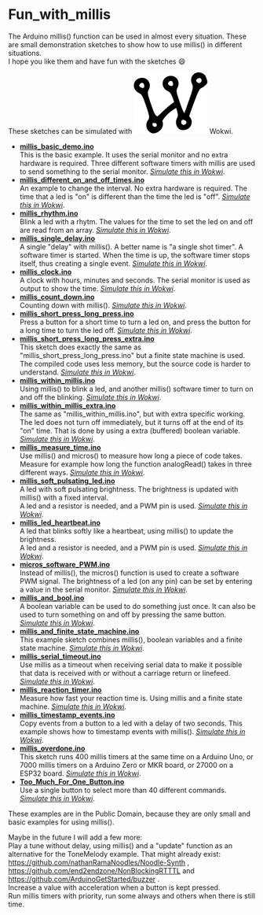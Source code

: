 # Fun_with_millis

The Arduino millis() function can be used in almost every situation.
These are small demonstration sketches to show how to use millis() in different situations.  
I hope you like them and have fun with the sketches :smile:

These sketches can be simulated with ![image](Wokwi_logo.svg) Wokwi.

- **[millis_basic_demo.ino](millis_basic_demo.ino)**  
   This is the basic example. It uses the serial monitor and no extra hardware is required.
   Three different software timers with millis are used to send something to the serial monitor.
   [_Simulate this in Wokwi_](https://wokwi.com/arduino/projects/299332603637400077).
- **[millis_different_on_and_off_times.ino](millis_different_on_and_off_times.ino)**  
   An example to change the interval. No extra hardware is required. The time that a led
   is "on" is different than the time the led is "off".
   [_Simulate this in Wokwi_](https://wokwi.com/arduino/projects/299332867294495240).
- **[millis_rhythm.ino](millis_rhythm.ino)**  
   Blink a led with a rhytm. The values for the time to set the led on and off
   are read from an array.
   [_Simulate this in Wokwi_](https://wokwi.com/arduino/projects/299333036840845837).
- **[millis_single_delay.ino](millis_single_delay.ino)**  
   A single "delay" with millis(). A better name is "a single shot timer".
   A software timer is started. When the time is up, the
   software timer stops itself, thus creating a single event.
   [_Simulate this in Wokwi_](https://wokwi.com/arduino/projects/299333522927125002).
- **[millis_clock.ino](millis_clock.ino)**  
   A clock with hours, minutes and seconds. The serial monitor is used as output to show the time.
   [_Simulate this in Wokwi_](https://wokwi.com/arduino/projects/299333839432450568).
- **[millis_count_down.ino](millis_count_down.ino)**  
   Counting down with millis().
   [_Simulate this in Wokwi_](https://wokwi.com/arduino/projects/299333967232893450).
- **[millis_short_press_long_press.ino](millis_short_press_long_press.ino)**  
   Press a button for a short time to turn a led on, and press the button for a long time 
   to turn the led off.
   [_Simulate this in Wokwi_](https://wokwi.com/arduino/projects/299334344738079241).
- **[millis_short_press_long_press_extra.ino](millis_short_press_long_press_extra.ino)**  
   This sketch does exactly the same as "millis_short_press_long_press.ino" but a finite state machine
   is used. The compiled code uses less memory, but the source code is harder to understand.
   [_Simulate this in Wokwi_](https://wokwi.com/arduino/projects/299334624465650186).
- **[millis_within_millis.ino](millis_within_millis.ino)**  
   Using millis() to blink a led, and another millis() software timer to turn on and off 
   the blinking.
   [_Simulate this in Wokwi_](https://wokwi.com/arduino/projects/299334740949860873).
- **[millis_within_millis_extra.ino](millis_within_millis_extra.ino)**  
   The same as "millis_within_millis.ino", but with extra specific working.
   The led does not turn off immediately, but it turns off at the end of its "on" time.
   That is done by using a extra (buffered) boolean variable.
   [_Simulate this in Wokwi_](https://wokwi.com/arduino/projects/299334903709827592).
- **[millis_measure_time.ino](millis_measure_time.ino)**  
   Use millis() and micros() to measure how long a piece of code takes. Measure for
   example how long the function analogRead() takes in three different ways.
   [_Simulate this in Wokwi_](https://wokwi.com/arduino/projects/299335057012687368).
- **[millis_soft_pulsating_led.ino](millis_soft_pulsating_led.ino)**  
   A led with soft pulsating brightness. The brightness is updated with millis() with a fixed interval.  
   A led and a resistor is needed, and a PWM pin is used.
   [_Simulate this in Wokwi_](https://wokwi.com/arduino/projects/299335245194330637).
- **[millis_led_heartbeat.ino](millis_led_heartbeat.ino)**  
   A led that blinks softly like a heartbeat, using millis() to update the brightness.  
   A led and a resistor is needed, and a PWM pin is used.
   [_Simulate this in Wokwi_](https://wokwi.com/arduino/projects/299335475373539848).
- **[micros_software_PWM.ino](micros_software_PWM.ino)**  
   Instead of millis(), the micros() function is used to create a software PWM signal.
   The brightness of a led (on any pin) can be set by entering a value in the serial monitor.
   [_Simulate this in Wokwi_](https://wokwi.com/arduino/projects/299335627234607625).
- **[millis_and_bool.ino](millis_and_bool.ino)**  
   A boolean variable can be used to do something just once. It can also be used
   to turn something on and off by pressing the same button.
   [_Simulate this in Wokwi_](https://wokwi.com/arduino/projects/299403812759667209).
- **[millis_and_finite_state_machine.ino](millis_and_finite_state_machine.ino)**  
   This example sketch combines millis(), boolean variables and a finite state machine.
   [_Simulate this in Wokwi_](https://wokwi.com/arduino/projects/299404107986240008).
- **[millis_serial_timeout.ino](millis_serial_timeout.ino)**  
   Use millis as a timeout when receiving serial data to make it possible that data is received with 
   or without a carriage return or linefeed.
   [_Simulate this in Wokwi_](https://wokwi.com/arduino/projects/299404294615990792).
- **[millis_reaction_timer.ino](millis_reaction_timer.ino)**  
   Measure how fast your reaction time is. Using millis and a finite state machine.
   [_Simulate this in Wokwi_](https://wokwi.com/arduino/projects/299404519827046925).
- **[millis_timestamp_events.ino](millis_timestamp_events.ino)**  
   Copy events from a button to a led with a delay of two seconds. 
   This example shows how to timestamp events with millis().
   [_Simulate this in Wokwi_](https://wokwi.com/arduino/projects/299404945791123978).
- **[millis_overdone.ino](millis_overdone.ino)**  
   This sketch runs 400 millis timers at the same time on a Arduino Uno, or 7000 millis timers 
   on a Arduino Zero or MKR board, or 27000 on a ESP32 board.
   [_Simulate this in Wokwi_](https://wokwi.com/arduino/projects/299335909706301961).
- **[Too_Much_For_One_Button.ino](Too_Much_For_One_Button.ino)**  
   Use a single button to select more than 40 different commands.
   [_Simulate this in Wokwi_](https://wokwi.com/arduino/projects/299405944396186122).

These examples are in the Public Domain, because they are only small and basic examples for using millis().

Maybe in the future I will add a few more:  
Play a tune without delay, using millis() and a "update" function as an alternative for the ToneMelody example. That might already exist: https://github.com/nathanRamaNoodles/Noodle-Synth , https://github.com/end2endzone/NonBlockingRTTTL and https://github.com/ArduinoGetStarted/buzzer .  
Increase a value with acceleration when a button is kept pressed.  
Run millis timers with priority, run some always and others when there is still time.  
